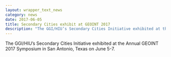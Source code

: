 ```yaml
---
layout: wrapper_text_news
category: news
date: 2017-06-05
title: Secondary Cities exhibit at GEOINT 2017
description: "The GGI/HIU’s Secondary Cities Initiative exhibited at the Annual GEOINT 2017 Symposium in San Antonio, Texas on June 5-7."
---
```


The GGI/HIU’s Secondary Cities Initiative exhibited at the Annual GEOINT 2017 Symposium in San Antonio, Texas on June 5-7.

